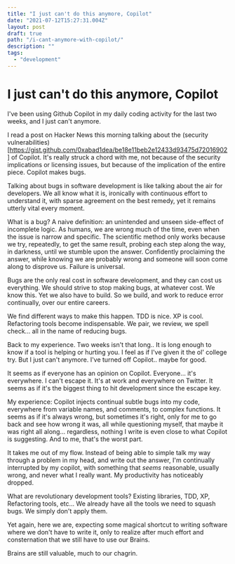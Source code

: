 ```yaml
---
title: "I just can't do this anymore, Copilot"
date: "2021-07-12T15:27:31.004Z"
layout: post
draft: true
path: "/i-cant-anymore-with-copilot/"
description: ""
tags:
  - "development"
---
```

# I just can't do this anymore, Copilot

I've been using Github Copilot in my daily coding activity for the last two weeks, and I just can't anymore.

I read a post on Hacker News this morning talking about the (security vulnerabilities)[https://gist.github.com/0xabad1dea/be18e11beb2e12433d93475d72016902] of Copilot.  It's really struck a chord with me, not because of the security implications or licensing issues, but because of the implication of the entire piece.  Copilot makes bugs.

Talking about bugs in software development is like talking about the air for developers.  We all know what it is, ironically with continuous effort to understand it, with sparse agreement on the best remedy, yet it remains utterly vital every moment.

What is a bug?  A naive definition: an unintended and unseen side-effect of incomplete logic.  As humans, we are wrong much of the time, even when the issue is narrow and specific.  The scientific method only works because we try, repeatedly, to get the same result, probing each step along the way, in darkness, until we stumble upon the answer.  Confidently proclaiming the answer, while knowing we are probably wrong and someone will soon come along to disprove us. Failure is universal.

Bugs are the only real cost in software development, and they can cost us everything.  We should strive to stop making bugs, at whatever cost.  We know this.  Yet we also have to build.  So we build, and work to reduce error continually, over our entire careers.

We find different ways to make this happen.  TDD is nice.  XP is cool.  Refactoring tools become indispensable.  We pair, we review, we spell check... all in the name of reducing bugs.  

Back to my experience.  Two weeks isn't that long..  It is long enough to know if a tool is helping or hurting you.  I feel as if I've given it the ol' college try.  But I just can't anymore.  I've turned off Copilot.. maybe for good.

It seems as if everyone has an opinion on Copilot.  Everyone... it's everywhere.  I can't escape it.  It's at work and everywhere on Twitter.  It seems as if it's the biggest thing to hit development since the escape key.

My experience:  Copilot injects continual subtle bugs into my code, everywhere from variable names, and comments, to complex functions.  It seems as if it's always wrong, but sometimes it's right, only for me to go back and see how wrong it was, all while questioning myself, that maybe it was right all along... regardless, nothing I write is even close to what Copilot is suggesting.  And to me, that's the worst part.  

It takes me out of my flow.  Instead of being able to simple talk my way through a problem in my head, and write out the answer, I'm continually interrupted by my copilot, with something that _seems_ reasonable, usually wrong, and never what I really want.  My productivity has noticeably dropped.

What are revolutionary development tools?  Existing libraries, TDD, XP, Refactoring tools, etc... We already have all the tools we need to squash bugs.  We simply don't apply them.

Yet again, here we are, expecting some magical shortcut to writing software where we don't have to write it, only to realize after much effort and consternation that we still have to use our Brains. 

Brains are still valuable, much to our chagrin.
